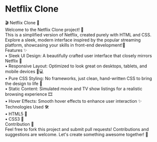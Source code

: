 # Netflix Clone
 🎬 Netflix Clone 🎥
 <br>
 Welcome to the Netflix Clone project! 🚀 
 <br>
 This is a simplified version of Netflix, created purely with HTML and CSS. Explore a sleek, modern interface inspired by the popular streaming platform, showcasing your skills in front-end development!🌟
 <br>
 Features ✨
 <br>
 •	Sleek UI Design: A beautifully crafted user interface that closely mirrors Netflix 🎨
 <br>
 •	Responsive Layout: Optimized to look great on desktops, tablets, and mobile devices 📱💻
 <br>
 •	Pure CSS Styling: No frameworks, just clean, hand-written CSS to bring the design to life 💅
 <br>
 •	Static Content: Simulated movie and TV show listings for a realistic browsing experience 🎞️
 <br>
 •	Hover Effects: Smooth hover effects to enhance user interaction ✨
 <br>
 Technologies Used 🛠️
 <br>
 •	HTML5 📝
 <br>
 •	CSS3 🎨
 <br>
 Contribution 🤝 
 <br>
 Feel free to fork this project and submit pull requests! Contributions and suggestions are welcome. 
 Let's create something awesome together! 💪
